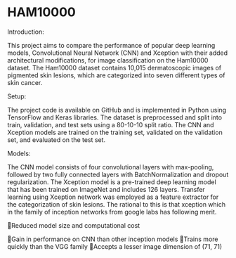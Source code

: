 # HAM10000

Introduction:

This project aims to compare the performance of popular deep learning models, Convolutional Neural Network (CNN) and Xception with their added architectural modifications, for image classification on the Ham10000 dataset. The Ham10000 dataset contains 10,015 dermatoscopic images of pigmented skin lesions, which are categorized into seven different types of skin cancer.

Setup:

The project code is available on GitHub and is implemented in Python using TensorFlow and Keras libraries. The dataset is preprocessed and split into train, validation, and test sets using a 80-10-10 split ratio. The CNN and Xception models are trained on the training set, validated on the validation set, and evaluated on the test set.

Models:

The CNN model consists of four convolutional layers with max-pooling, followed by two fully connected layers with BatchNormalization and dropout regularization. The Xception model is a pre-trained deep learning model that has been trained on ImageNet and includes 126 layers. Transfer learning using Xception network was employed as a feature extractor for the categorization of skin lesions.  The rational to this is that xception which in the family of inception networks from google labs has following merit. 

Reduced model size and computational cost 

Gain in performance on CNN than other inception models
Trains more quickly than the VGG family
Accepts a lesser image dimension of (71, 71) 
